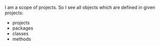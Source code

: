 I am a scope of projects.
So I see all objects which are defined in given projects:
- projects
- packages
- classes 
- methods